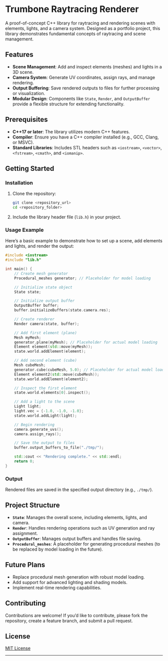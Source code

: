 # Trumbone Raytracing Renderer

A proof-of-concept C++ library for raytracing and rendering scenes with elements, lights, and a camera system. Designed as a portfolio project, this library demonstrates fundamental concepts of raytracing and scene management.

## Features

- **Scene Management**: Add and inspect elements (meshes) and lights in a 3D scene.
- **Camera System**: Generate UV coordinates, assign rays, and manage rendering.
- **Output Buffering**: Save rendered outputs to files for further processing or visualization.
- **Modular Design**: Components like `State`, `Render`, and `OutputBuffer` provide a flexible structure for extending functionality.

## Prerequisites

- **C++17 or later**: The library utilizes modern C++ features.
- **Compiler**: Ensure you have a C++ compiler installed (e.g., GCC, Clang, or MSVC).
- **Standard Libraries**: Includes STL headers such as `<iostream>`, `<vector>`, `<fstream>`, `<cmath>`, and `<iomanip>`.

## Getting Started

### Installation

1. Clone the repository:
   ```bash
   git clone <repository_url>
   cd <repository_folder>
   ```
2. Include the library header file (`lib.h`) in your project.

### Usage Example

Here’s a basic example to demonstrate how to set up a scene, add elements and lights, and render the output:

```cpp
#include <iostream>
#include "lib.h"

int main() {
    // Create mesh generator
    Procedural_meshes generator; // Placeholder for model loading

    // Initialize state object
    State state;

    // Initialize output buffer
    OutputBuffer buffer;
    buffer.initializeBuffers(state.camera.res);

    // Create renderer
    Render camera(state, buffer);

    // Add first element (plane)
    Mesh myMesh;
    generator.plane(myMesh); // Placeholder for actual model loading
    Element element(std::move(myMesh));
    state.world.addElement(element);

    // Add second element (cube)
    Mesh cubeMesh;
    generator.cube(cubeMesh, 5.0); // Placeholder for actual model loading
    Element element2(std::move(cubeMesh));
    state.world.addElement(element2);

    // Inspect the first element
    state.world.elements[0].inspect();

    // Add a light to the scene
    Light light;
    light.vec = {-1.0, -1.0, -1.0};
    state.world.addLight(light);

    // Begin rendering
    camera.generate_uvs();
    camera.assign_rays();

    // Save the output to files
    buffer.output_buffers_to_file("./tmp/");

    std::cout << "Rendering complete." << std::endl;
    return 0;
}
```

### Output

Rendered files are saved in the specified output directory (e.g., `./tmp/`).

## Project Structure

- **`State`**: Manages the overall scene, including elements, lights, and camera.
- **`Render`**: Handles rendering operations such as UV generation and ray assignment.
- **`OutputBuffer`**: Manages output buffers and handles file saving.
- **`Procedural_meshes`**: A placeholder for generating procedural meshes (to be replaced by model loading in the future).

## Future Plans

- Replace procedural mesh generation with robust model loading.
- Add support for advanced lighting and shading models.
- Implement real-time rendering capabilities.

## Contributing

Contributions are welcome! If you’d like to contribute, please fork the repository, create a feature branch, and submit a pull request.

## License

[MIT License](LICENSE)

---

